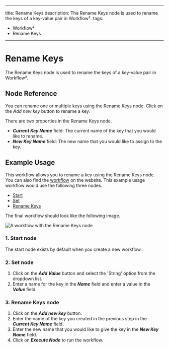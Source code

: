 
---
title: Rename Keys
description: The Rename Keys node is used to rename the keys of a key-value pair in Workflow².
tags:
  - Workflow²
  - Rename Keys
---

# Rename Keys
The Rename Keys node is used to rename the keys of a key-value pair in Workflow².


## Node Reference

You can rename one or multiple keys using the Rename Keys node. Click on the *Add new key* button to rename a key.

There are two properties in the Rename Keys node.

- ***Current Key Name*** field: The current name of the key that you would like to rename.
- ***New Key Name*** field: The new name that you would like to assign to the key.


## Example Usage

This workflow allows you to rename a key using the Rename Keys node. You can also find the [workflow](https://n8n.io/workflows/582) on the website. This example usage workflow would use the following three nodes.
- [Start](/integrations/core-nodes/n8n-nodes-base.start/)
- [Set](/integrations/core-nodes/n8n-nodes-base.set/)
- [Rename Keys]()


The final workflow should look like the following image.

![A workflow with the Rename Keys node](/_images/integrations/core-nodes/renamekeys/workflow.png)

### 1. Start node

The start node exists by default when you create a new workflow.

### 2. Set node

1. Click on the ***Add Value*** button and select the 'String' option from the dropdown list.
2. Enter a name for the key in the ***Name*** field and enter a value in the ***Value*** field.

### 3. Rename Keys node

1. Click on the ***Add new key*** button.
2. Enter the name of the key you created in the previous step in the ***Current Key Name*** field.
3. Enter the new name that you would like to give the key in the ***New Key Name*** field.
4. Click on ***Execute Node*** to run the workflow.

